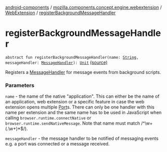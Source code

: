 [android-components](../../index.md) / [mozilla.components.concept.engine.webextension](../index.md) / [WebExtension](index.md) / [registerBackgroundMessageHandler](./register-background-message-handler.md)

# registerBackgroundMessageHandler

`abstract fun registerBackgroundMessageHandler(name: `[`String`](https://kotlinlang.org/api/latest/jvm/stdlib/kotlin/-string/index.html)`, messageHandler: `[`MessageHandler`](../-message-handler/index.md)`): `[`Unit`](https://kotlinlang.org/api/latest/jvm/stdlib/kotlin/-unit/index.html) [(source)](https://github.com/mozilla-mobile/android-components/blob/master/components/concept/engine/src/main/java/mozilla/components/concept/engine/webextension/WebExtension.kt#L40)

Registers a [MessageHandler](../-message-handler/index.md) for message events from background scripts.

### Parameters

`name` - the name of the native "application". This can either be the
name of an application, web extension or a specific feature in case
the web extension opens multiple [Port](../-port/index.md)s. There can only be one handler
with this name per extension and the same name has to be used in
JavaScript when calling `browser.runtime.connectNative` or
`browser.runtime.sendNativeMessage`. Note that name must match
/^\w+(\.\w+)*$/).

`messageHandler` - the message handler to be notified of messaging
events e.g. a port was connected or a message received.